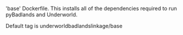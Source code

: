 'base' Dockerfile. This installs all of the dependencies required to run pyBadlands and Underworld.

Default tag is underworldbadlandslinkage/base

